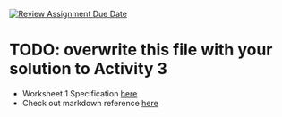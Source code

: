 [![Review Assignment Due Date](https://classroom.github.com/assets/deadline-readme-button-22041afd0340ce965d47ae6ef1cefeee28c7c493a6346c4f15d667ab976d596c.svg)](https://classroom.github.com/a/287NU9li)
# TODO: overwrite this file with your solution to Activity 3

* Worksheet 1 Specification [here](https://xerte.uwe.ac.uk/USER-FILES/8660-me-perezhernandez-site/media/iot-2425-graded-worksheet-1.pdf)
* Check out markdown reference [here](https://www.markdownguide.org/basic-syntax/)